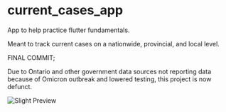 # current_cases_app
App to help practice flutter fundamentals.

Meant to track current cases on a nationwide, provincial, and local level.

FINAL COMMIT; 

Due to Ontario and other government data sources not reporting data because of Omicron outbreak and lowered testing, this project is now defunct.

![Slight Preview](https://i.imgur.com/JyWGezi.png)

